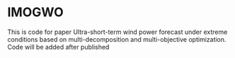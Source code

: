 # IMOGWO
This is code for paper Ultra-short-term wind power forecast under extreme conditions based on multi-decomposition and multi-objective optimization. Code will be added after published
